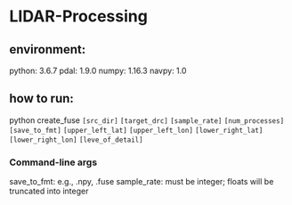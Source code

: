 # LIDAR-Processing

## environment:
  python: 3.6.7
  pdal: 1.9.0
  numpy: 1.16.3
  navpy: 1.0
  
## how to run:
python create_fuse `[src_dir]` `[target_drc]` `[sample_rate]` `[num_processes]` `[save_to_fmt]` `[upper_left_lat]` `[upper_left_lon]` `[lower_right_lat]` `[lower_right_lon]` `[leve_of_detail]`

### Command-line args

save_to_fmt: e.g., .npy, .fuse
sample_rate: must be integer; floats will be truncated into integer


